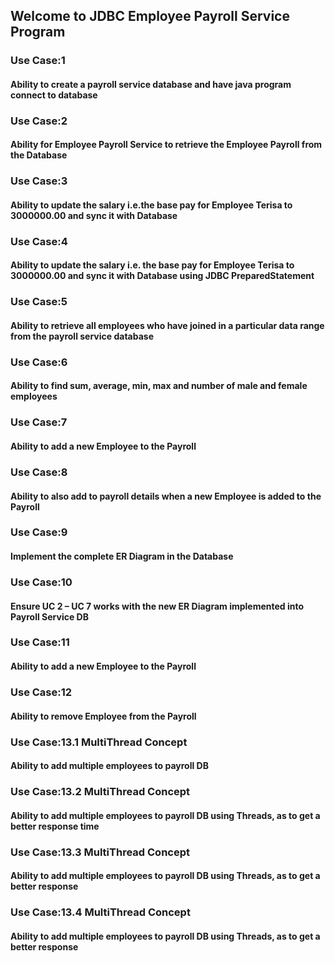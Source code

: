 ## Welcome to JDBC Employee Payroll Service Program
### Use Case:1
#### Ability to create a payroll service database and have java program connect to database
### Use Case:2
#### Ability for Employee Payroll Service to retrieve the Employee Payroll from the Database
### Use Case:3
#### Ability to update the salary i.e.the base pay for Employee Terisa to 3000000.00 and sync it with Database
### Use Case:4
#### Ability to update the salary i.e. the base pay for Employee Terisa to 3000000.00 and sync it with Database using JDBC PreparedStatement
### Use Case:5
#### Ability to retrieve all employees who have joined in a particular data range from the payroll service database
### Use Case:6
#### Ability to find sum, average, min, max and number of male and female employees
### Use Case:7
#### Ability to add a new Employee to the Payroll
### Use Case:8
#### Ability to also add to payroll details when a new Employee is added to the Payroll
### Use Case:9
#### Implement the complete ER Diagram in the Database
### Use Case:10
#### Ensure UC 2 – UC 7 works with the new ER Diagram implemented into Payroll Service DB
### Use Case:11
#### Ability to add a new Employee to the Payroll
### Use Case:12
#### Ability to remove Employee from the Payroll
### Use Case:13.1 MultiThread Concept
#### Ability to add multiple employees to payroll DB
### Use Case:13.2 MultiThread Concept
#### Ability to add multiple employees to payroll DB using Threads, as to get a better response time
### Use Case:13.3 MultiThread Concept
#### Ability to add multiple employees to payroll DB using Threads, as to get a better response
### Use Case:13.4 MultiThread Concept
#### Ability to add multiple employees to payroll DB using Threads, as to get a better response
